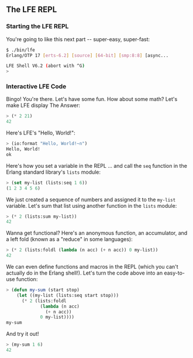 ## The LFE REPL

### Starting the LFE REPL

You're going to like this next part -- super-easy, super-fast:

```bash
$ ./bin/lfe
Erlang/OTP 17 [erts-6.2] [source] [64-bit] [smp:8:8] [async...

LFE Shell V6.2 (abort with ^G)
>
```

### Interactive LFE Code

Bingo! You're there. Let's have some fun. How about some math? Let's make LFE display The Answer:

```lisp
> (* 2 21)
42
```

Here's LFE's "Hello, World!":

```lisp
> (io:format "Hello, World!~n")
Hello, World!
ok
```
Here's how you set a variable in the REPL ... and call the ``seq`` function in the Erlang standard library's ``lists`` module:

```lisp
> (set my-list (lists:seq 1 6))
(1 2 3 4 5 6)
```

We just created a sequence of numbers and assigned it to the ``my-list`` variable. Let's sum that list using another function in the ``lists`` module:

```lisp
> (* 2 (lists:sum my-list))
42
```

Wanna get functional? Here's an anonymous function, an accumulator, and a left fold (known as a "reduce" in some languages):

```lisp
> (* 2 (lists:foldl (lambda (n acc) (+ n acc)) 0 my-list))
42
```

We can even define functions and macros in the REPL (which you can't actually do in the Erlang shell!). Let's turn the code above into an easy-to-use function:

```lisp
> (defun my-sum (start stop)
    (let ((my-list (lists:seq start stop)))
      (* 2 (lists:foldl
             (lambda (n acc)
               (+ n acc))
             0 my-list))))
my-sum
```

And try it out!

```lisp
> (my-sum 1 6)
42
```
